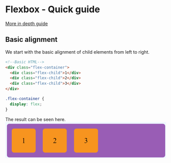 # Flexbox - Quick guide
[More in depth guide](https://css-tricks.com/snippets/css/a-guide-to-flexbox/)
## Basic alignment
We start with the basic alignment of child elements from left to right.
```html
<!--Basic HTML-->
<div class="flex-container">
  <div class="flex-child">1</div>
  <div class="flex-child">2</div>
  <div class="flex-child">3</div>
</div>
```
```css
.flex-container {
  display: flex;
}
```
The result can be seen here.
![img.png](images/flexbox_simple.png)
